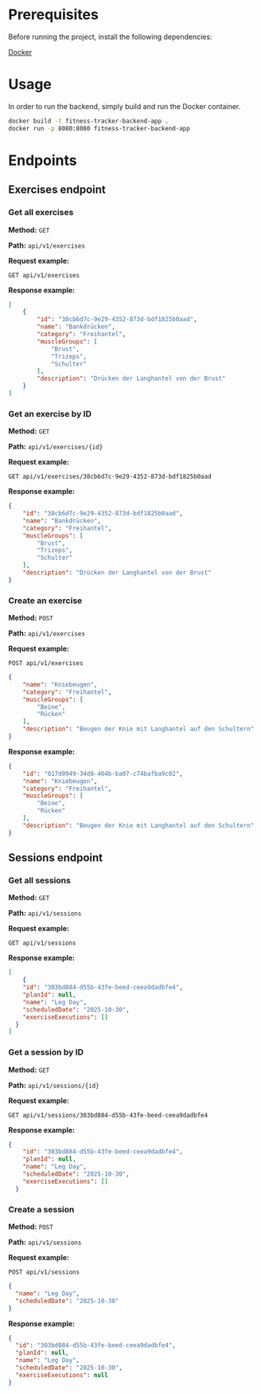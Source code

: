 # Prerequisites

Before running the project, install the following dependencies:

[Docker](https://docs.docker.com/desktop/)


# Usage

In order to run the backend, simply build and run the Docker container.

```bash
docker build -t fitness-tracker-backend-app .
docker run -p 8080:8080 fitness-tracker-backend-app
```

# Endpoints

## Exercises endpoint

### Get all exercises
**Method:** ```GET```

**Path:** ```api/v1/exercises```

**Request example:**
```
GET api/v1/exercises
```

**Response example:**
```json
[
    {
        "id": "38cb6d7c-9e29-4352-873d-bdf1825b0aad",
        "name": "Bankdrücken",
        "category": "Freihantel",
        "muscleGroups": [
            "Brust",
            "Trizeps",
            "Schulter"
        ],
        "description": "Drücken der Langhantel von der Brust"
    }
]
```

### Get an exercise by ID
**Method:** ```GET```

**Path:** ```api/v1/exercises/{id}```

**Request example:**
```
GET api/v1/exercises/38cb6d7c-9e29-4352-873d-bdf1825b0aad
```

**Response example:**
```json
{
    "id": "38cb6d7c-9e29-4352-873d-bdf1825b0aad",
    "name": "Bankdrücken",
    "category": "Freihantel",
    "muscleGroups": [
        "Brust",
        "Trizeps",
        "Schulter"
    ],
    "description": "Drücken der Langhantel von der Brust"
}
```

### Create an exercise
**Method:** ```POST```

**Path:** ```api/v1/exercises```

**Request example:**
```
POST api/v1/exercises
```
```json
{
    "name": "Kniebeugen",
    "category": "Freihantel",
    "muscleGroups": [
        "Beine",
        "Rücken"
    ],
    "description": "Beugen der Knie mit Langhantel auf den Schultern"
}
```

**Response example:**
```json
{
    "id": "017d0949-34d8-464b-ba07-c74bafba9c02",
    "name": "Kniebeugen",
    "category": "Freihantel",
    "muscleGroups": [
        "Beine",
        "Rücken"
    ],
    "description": "Beugen der Knie mit Langhantel auf den Schultern"
}
```

## Sessions endpoint

### Get all sessions
**Method:** ```GET```

**Path:** ```api/v1/sessions```

**Request example:**
```
GET api/v1/sessions
```

**Response example:**
```json
[
    {
    "id": "303bd884-d55b-43fe-beed-ceea9dadbfe4",
    "planId": null,
    "name": "Leg Day",
    "scheduledDate": "2025-10-30",
    "exerciseExecutions": []
  }
]
```

### Get a session by ID
**Method:** ```GET```

**Path:** ```api/v1/sessions/{id}```

**Request example:**
```
GET api/v1/sessions/303bd884-d55b-43fe-beed-ceea9dadbfe4
```

**Response example:**
```json
{
    "id": "303bd884-d55b-43fe-beed-ceea9dadbfe4",
    "planId": null,
    "name": "Leg Day",
    "scheduledDate": "2025-10-30",
    "exerciseExecutions": []
  }
```

### Create a session

**Method:** ```POST```

**Path:** ```api/v1/sessions```

**Request example:**

```
POST api/v1/sessions
```
```json
{
  "name": "Leg Day",
  "scheduledDate": "2025-10-30"
}
```

**Response example:**
```json
{
  "id": "303bd884-d55b-43fe-beed-ceea9dadbfe4",
  "planId": null,
  "name": "Leg Day",
  "scheduledDate": "2025-10-30",
  "exerciseExecutions": null
}
```